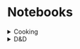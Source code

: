 # Notebooks
<details>
  <summary>Cooking</summary>
  <ul>
    <details>
      <summary>Recipes</summary>
      <ul>
        <li><a href="notes/Corn Salad.html">Corn Salad</a></li>
        <li><a href="notes/French Onion Soup Au Gratin.html">French Onion Soup Au Gratin</a></li>
      </ul>
    </details>
    <details>
      <summary>Tips & Tricks</summary>
      <ul>
        <li><a href="notes/Air Fryer Settings.html">Air Fryer Settings</a></li>
        <li><a href="notes/Known Weights.html">Known Weights</a></li>
      </ul>
    </details>
  </ul>
</details>
<details>
  <summary>D&D</summary>
  <ul>
    <details>
      <summary>Tundra Campaign</summary>
      <ul>
        <details>
          <summary>Artifacts</summary>
          <ul>
            <li><a href="notes/Colossus.html">Colossus</a></li>
            <li><a href="notes/Fuel Core.html">Fuel Core</a></li>
          </ul>
        </details>
        <details>
          <summary>Characters</summary>
          <ul>
            <details>
              <summary>Active</summary>
              <ul>
                <li><a href="notes/Fionnlagh.html">Fionnlagh</a></li>
                <li><a href="notes/Jar.html">Jar</a></li>
                <li><a href="notes/Kaos.html">Kaos</a></li>
                <li><a href="notes/Morn.html">Morn</a></li>
                <li><a href="notes/Spark.html">Spark</a></li>
              </ul>
            </details>
            <details>
              <summary>Inactive</summary>
              <ul>
                <li><a href="notes/Algernon.html">Algernon</a></li>
                <li><a href="notes/Koda.html">Koda</a></li>
                <li><a href="notes/Smushey.html">Smushey</a></li>
              </ul>
            </details>
          </ul>
        </details>
        <details>
          <summary>Gods</summary>
          <ul>
            <li><a href="notes/Gond.html">Gond</a></li>
            <li><a href="notes/Helm.html">Helm</a></li>
            <li><a href="notes/Selûne.html">Selûne</a></li>
            <li><a href="notes/Shar.html">Shar</a></li>
          </ul>
        </details>
        <details>
          <summary>Locations</summary>
          <ul>
            <li><a href="notes/Arcturises Tower.html">Arcturises Tower</a></li>
            <li><a href="notes/Broken Ice Bay.html">Broken Ice Bay</a></li>
            <li><a href="notes/Crystal Desert.html">Crystal Desert</a></li>
            <li><a href="notes/Dragon Lair.html">Dragon Lair</a></li>
            <li><a href="notes/Elemental Fundamentals.html">Elemental Fundamentals</a></li>
            <li><a href="notes/Emberhold.html">Emberhold</a></li>
            <li><a href="notes/Testing Facility.html">Testing Facility</a></li>
            <li><a href="notes/Tree Of Dolls.html">Tree Of Dolls</a></li>
          </ul>
        </details>
        <details>
          <summary>Monsters</summary>
          <ul>
            <li><a href="notes/Plesiosaurus.html">Plesiosaurus</a></li>
            <li><a href="notes/Rhemorhaz.html">Rhemorhaz</a></li>
            <li><a href="notes/White Dragon.html">White Dragon</a></li>
          </ul>
        </details>
        <details>
          <summary>NPCs</summary>
          <ul>
            <li><a href="notes/Alfred the Ox.html">Alfred the Ox</a></li>
            <li><a href="notes/Arcturis.html">Arcturis</a></li>
            <li><a href="notes/Big Tom.html">Big Tom</a></li>
            <li><a href="notes/Costaldo.html">Costaldo</a></li>
            <li><a href="notes/Daero.html">Daero</a></li>
            <li><a href="notes/Duerth.html">Duerth</a></li>
            <li><a href="notes/Harper.html">Harper</a></li>
            <li><a href="notes/Kall.html">Kall</a></li>
            <li><a href="notes/Kobolds.html">Kobolds</a></li>
            <li><a href="notes/Little Tom.html">Little Tom</a></li>
            <li><a href="notes/Vyth.html">Vyth</a></li>
            <li><a href="notes/Xardurok.html">Xardurok</a></li>
          </ul>
        </details>
        <details>
          <summary>Session Notes</summary>
          <ul>
            <li><a href="notes/Session 024.html">Session 024</a></li>
            <li><a href="notes/Session 023.html">Session 023</a></li>
            <li><a href="notes/Session 022.html">Session 022</a></li>
            <li><a href="notes/Session 021 - Pet One Shot.html">Session 021 - Pet One Shot</a></li>
            <li><a href="notes/Session 020.html">Session 020</a></li>
            <li><a href="notes/Session 019.html">Session 019</a></li>
            <li><a href="notes/Session 018.html">Session 018</a></li>
            <li><a href="notes/Session 017.html">Session 017</a></li>
            <li><a href="notes/Session 016.html">Session 016</a></li>
            <li><a href="notes/Session 015.html">Session 015</a></li>
            <li><a href="notes/Session 014.html">Session 014</a></li>
            <li><a href="notes/Session 013.html">Session 013</a></li>
            <li><a href="notes/Session 012.html">Session 012</a></li>
            <li><a href="notes/Session 011.html">Session 011</a></li>
            <li><a href="notes/Session 010.html">Session 010</a></li>
            <li><a href="notes/Session 009.html">Session 009</a></li>
            <li><a href="notes/Session 008.html">Session 008</a></li>
            <li><a href="notes/Session 007.html">Session 007</a></li>
            <li><a href="notes/Session 006.html">Session 006</a></li>
            <li><a href="notes/Session 005.html">Session 005</a></li>
            <li><a href="notes/Session 004.html">Session 004</a></li>
            <li><a href="notes/Session 003.html">Session 003</a></li>
            <li><a href="notes/Session 002.html">Session 002</a></li>
            <li><a href="notes/Session 001.html">Session 001</a></li>
          </ul>
        </details>
      </ul>
    </details>
  </ul>
</details>
